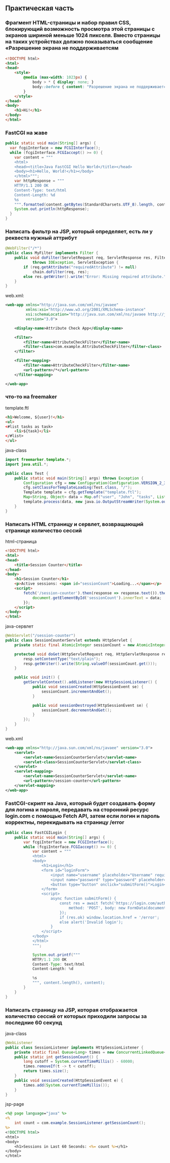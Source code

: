 ## Практическая часть

### Фрагмент HTML-страницы и набор правил CSS, блокирующий возможность просмотра этой страницы с экранов шириной меньше 1024 пикселя. Вместо страницы на таких устройствах должно показываться сообщение «Разрешение экрана не поддерживаетсям

```html
<!DOCTYPE html>
<html>
<head>
    <style>
        @media (max-width: 1023px) {
            body > * { display: none; }
            body::before { content: "Разрешение экрана не поддерживается"; }
        }
    </style>
</head>
<body>
    <h1>Hi!</h1>
</body>
</html>
```

### FastCGI на жаве

```java
public static void main(String[] args) {
  var fcgiInterface = new FCGIInterface();
  while (fcgiInterface.FCGIaccept() >= 0) {
    var content = """
    <html>
    <head><title>Java FastCGI Hello World</title></head>
    <body><h1>Hello, World!</h1></body>
    </html>""";
    var httpResponse = """
    HTTP/1.1 200 OK
    Content-Type: text/html
    Content-Length: %d
    %s
    """.formatted(content.getBytes(StandardCharsets.UTF_8).length, content);
    System.out.println(httpResponse);
  }
}
```

### Написать фильтр на JSP, который определяет, есть ли у реквеста нужный аттрибут

```java
@WebFilter("/*")
public class MyFilter implements Filter {
    public void doFilter(ServletRequest req, ServletResponse res, FilterChain chain) 
            throws IOException, ServletException {
        if (req.getAttribute("requiredAttribute") != null) 
            chain.doFilter(req, res);
        else res.getWriter().write("Error: Missing required attribute.");
    }
}
```
web.xml:
```xml
<web-app xmlns="http://java.sun.com/xml/ns/javaee" 
         xmlns:xsi="http://www.w3.org/2001/XMLSchema-instance" 
         xsi:schemaLocation="http://java.sun.com/xml/ns/javaee http://java.sun.com/xml/ns/javaee/web-app_3_0.xsd" 
         version="3.0">

    <display-name>Attribute Check App</display-name>

    <filter>
        <filter-name>AttributeCheckFilter</filter-name>
        <filter-class>com.example.AttributeCheckFilter</filter-class>
    </filter>

    <filter-mapping>
        <filter-name>AttributeCheckFilter</filter-name>
        <url-pattern>/*</url-pattern>
    </filter-mapping>

</web-app>
```

### что-то на freemaker

template.ftl
```html
<h1>Welcome, ${user}!</h1>
<ul>
<#list tasks as task>
    <li>${task}</li>
</#list>
</ul>
```

java-class
```java
import freemarker.template.*;
import java.util.*;

public class Test {
    public static void main(String[] args) throws Exception {
        Configuration cfg = new Configuration(Configuration.VERSION_2_3_31);
        cfg.setClassForTemplateLoading(Test.class, "/");
        Template template = cfg.getTemplate("template.ftl");
        Map<String, Object> data = Map.of("user", "John", "tasks", List.of("Task 1", "Task 2"));
        template.process(data, new java.io.OutputStreamWriter(System.out));
    }
}
```

### Написать HTML страницу и сервлет, возвращающий странице количество сессий

html-страница
```html
<!DOCTYPE html>
<html>
<head>
    <title>Session Counter</title>
</head>
<body>
    <h1>Session Counter</h1>
    <p>Active sessions: <span id="sessionCount">Loading...</span></p>
    <script>
        fetch('/session-counter').then(response => response.text()).then(data => {
            document.getElementById('sessionCount').innerText = data;
        });
    </script>
</body>
</html>
```

java-сервлет
```java
@WebServlet("/session-counter")
public class SessionCounterServlet extends HttpServlet {
    private static final AtomicInteger sessionCount = new AtomicInteger(0);

    protected void doGet(HttpServletRequest req, HttpServletResponse resp) throws IOException {
        resp.setContentType("text/plain");
        resp.getWriter().write(String.valueOf(sessionCount.get()));
    }

    public void init() {
        getServletContext().addListener(new HttpSessionListener() {
            public void sessionCreated(HttpSessionEvent se) {
                sessionCount.incrementAndGet();
            }

            public void sessionDestroyed(HttpSessionEvent se) {
                sessionCount.decrementAndGet();
            }
        });
    }
}
```

web.xml
```xml
<web-app xmlns="http://java.sun.com/xml/ns/javaee" version="3.0">
    <servlet>
        <servlet-name>SessionCounterServlet</servlet-name>
        <servlet-class>SessionCounterServlet</servlet-class>
    </servlet>
    <servlet-mapping>
        <servlet-name>SessionCounterServlet</servlet-name>
        <url-pattern>/session-counter</url-pattern>
    </servlet-mapping>
</web-app>
```

### FastCGI-скрипт на Java, который будет создавать форму для логина и пароля, передавать на сторонний ресурс login.com с помощью Fetch API, затем если логин и пароль корректны, перекидывать на страницу /error

```java
public class FastCGILogin {
    public static void main(String[] args) {
        var fcgiInterface = new FCGIInterface();
        while (fcgiInterface.FCGIaccept() >= 0) {
            var content = """
            <html>
            <body>
                <h1>Login</h1>
                <form id="loginForm">
                    <input name="username" placeholder="Username" required><br>
                    <input name="password" type="password" placeholder="Password" required><br>
                    <button type="button" onclick="submitForm()">Login</button>
                </form>
                <script>
                    async function submitForm() {
                        const res = await fetch('https://login.com/auth', {
                            method: 'POST', body: new FormData(document.getElementById('loginForm'))
                        });
                        if (res.ok) window.location.href = '/error';
                        else alert('Invalid login');
                    }
                </script>
            </body>
            </html>
            """;

            System.out.printf("""
            HTTP/1.1 200 OK
            Content-Type: text/html
            Content-Length: %d

            %s
            """, content.length(), content);
        }
    }
}
```

### Написать страницу на JSP, которая отображается количество сессий от которых приходили запросы за последние 60 секунд

java-class
```java
@WebListener
public class SessionListener implements HttpSessionListener {
    private static final Queue<Long> times = new ConcurrentLinkedQueue<>();
    public static int getSessionCount() {
        long cutoff = System.currentTimeMillis() - 60000;
        times.removeIf(t -> t < cutoff);
        return times.size();
    }
    public void sessionCreated(HttpSessionEvent e) {
        times.add(System.currentTimeMillis());
    }
}
```

jsp-page
```jsp
<%@ page language="java" %>
<%
    int count = com.example.SessionListener.getSessionCount();
%>
<!DOCTYPE html>
<html>
<body>
    <h1>Sessions in Last 60 Seconds: <%= count %></h1>
</body>
</html>
```


